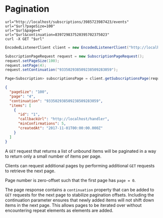 
# Pagination

```shell
url="http://localhost/subscriptions/3985723987423/events"
url="$url?pageSize=100"
url="$url&page=4"
url="$url&continuation=839729837520395702375023"
curl -X GET "$url"  
```

```java
EncodedListenerClient client = new EncodedListenerClient("http://localhost");

SubscriptionPageRequest request = new SubscriptionPageRequest();
request.setPageSize(100);
request.setPage(4);
request.setContinuation("933502938509238509283059");

Page<Subscription> subscriptionsPage = client.getSubscriptionsPage(request);
```

```json
{
  "pageSize": "100",
  "page": "4",
  "continuation": "933502938509238509283059",
  "items": [
    {
      "id": "1",
      "callbackUrl": "http://localhost/handler",
      "minConfirmations": 5,
      "createdAt": "2017-11-01T00:00:00.000Z"
    }
  ]
}
```

A `GET` request that returns a list of unbound items will be paginated
in a way to return only a small number of items per page.

Clients can request additional pages by performing additional `GET`
requests to retrieve the next page.

Page number is zero-offset such that the first page has `page = 0`.

The page response contains a `continuation` property that can be added
to `GET` requests for the next page to stabilize pagination offsets.
Including the continuation parameter ensures that newly added items
will not shift down items in the next page. This allows pages to be
iterated over without encountering repeat elements as elements are
added.

